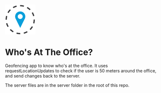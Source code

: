 ![Geofencing](https://github.com/zaiddabaeen/whosattheoffice/blob/master/geo_fence.png)
# Who's At The Office?

Geofencing app to know who's at the office. It uses requestLocationUpdates to check if the user is 50 meters around the office, and send changes back to the server.

The server files are in the server folder in the root of this repo.
